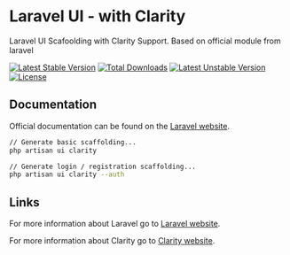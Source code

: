 # Laravel UI - with Clarity

Laravel UI Scafoolding with Clarity Support. Based on official module from laravel

[![Latest Stable Version](https://poser.pugx.org/danvaly/ui/v)](//packagist.org/packages/danvaly/ui) 
[![Total Downloads](https://poser.pugx.org/danvaly/ui/downloads)](//packagist.org/packages/danvaly/ui) 
[![Latest Unstable Version](https://poser.pugx.org/danvaly/ui/v/unstable)](//packagist.org/packages/danvaly/ui) 
[![License](https://poser.pugx.org/danvaly/ui/license)](//packagist.org/packages/danvaly/ui)

## Documentation

Official documentation can be found on the [Laravel website](https://laravel.com/docs/frontend).
```bash
// Generate basic scaffolding...
php artisan ui clarity

// Generate login / registration scaffolding...
php artisan ui clarity --auth
```

## Links

For more information about Laravel go to [Laravel website](https://laravel.com/).

For more information about Clarity go to [Clarity website](https://clarity.design/).
